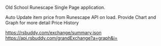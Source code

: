 Old School Runescape Single Page application.

Auto Update item price from Runescape API on load.
Provide Chart and Graph for more detail Price History

https://rsbuddy.com/exchange/summary.json
https://api.rsbuddy.com/grandExchange?a=graph&i=
